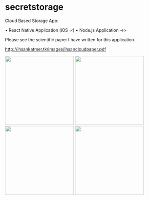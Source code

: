 # secretstorage
Cloud Based Storage App: 

• React Native Application (iOS ✓) 
• Node.js Application ->> 

Please see the scientific paper I have written for this application.

http://ihsankatmer.tk/images/ihsancloudpaper.pdf

<p float="left">
   <img src="http://ihsankatmer.tk/images/screenshot1.png" width="225">
   <img src="http://ihsankatmer.tk/images/screenshot2.png" width="225">
   <img src="http://ihsankatmer.tk/images/screenshot3.png" width="225">
   <img src="http://ihsankatmer.tk/images/screenshot4.png" width="225">
</p>



